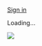[Sign in](https://accounts.google.com/ServiceLogin?service=wise&passive=1209600&osid=1&continue=https://drive.google.com/file/d/1ER3gBvx1UwXMDiOaZk8akzPmO6LAFfTp/view&followup=https://drive.google.com/file/d/1ER3gBvx1UwXMDiOaZk8akzPmO6LAFfTp/view&ec=GAZAGQ)

Loading…

![](https://lh3.googleusercontent.com/drive-viewer/AKGpiha3DhU6yRqc6_SayeeGswsI0eWlQaMLwvDFvcy04HSYQgA7O3hCPvL3S3_tQXjboLHmUFNlcsG3yu7hI0_BMR4rhta-Ef5uhg=s1600-rw-v1)